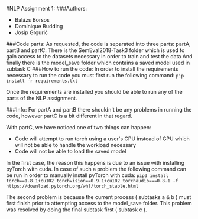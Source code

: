 #NLP Assignment 1:
###Authors: 
- Balázs Borsos
- Dominique Budding 
- Josip Grgurić

###Code parts:
 As requested, the code is separated into three parts: partA, partB and partC.
 There is the SemEval2018-Task3 folder which is used to gain access to the datasets necessary in order to train and test the data
 And finally there is the model_save folder which contains a saved model used in subtask C 
###How to run the code:
 In order to install the requirements necessary to run the code you must first run the following command:
 ```pip install -r requirements.txt```
 
 Once the requirements are installed you should be able to run any of the parts of the NLP assignment.
 
 ###Info:
 For partA and partB there shouldn't be any problems in running the code, however partC is a bit different in that regard.
 
 With partC, we have noticed one of two things can happen:
 - Code will attempt to run torch using a user's CPU instead of GPU which will not be able to handle the workload necessary 
 - Code will not be able to load the saved model

 In the first case, the reason this happens is due to an issue with installing pyTorch with cuda. 
 In case of such a problem the following command can be run in order to manually install pyTorch with cuda:
 ```pip3 install torch==1.8.1+cu102 torchvision==0.9.1+cu102 torchaudio===0.8.1 -f https://download.pytorch.org/whl/torch_stable.html```
 
 The second problem is because the current process ( subtasks a & b ) must first finish prior to attempting access to the model_save folder. 
 This problem was resolved by doing the final subtask first ( subtask c ). 
